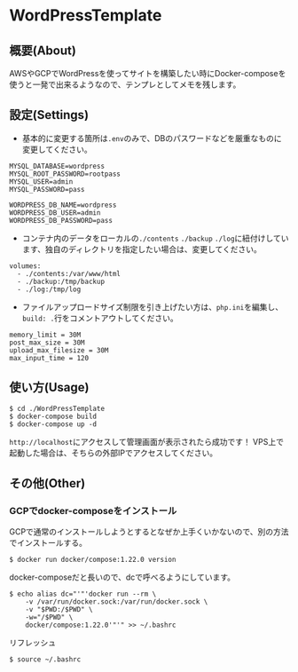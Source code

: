 # WordPressTemplate

## 概要(About)
AWSやGCPでWordPressを使ってサイトを構築したい時にDocker-composeを使うと一発で出来るようなので、テンプレとしてメモを残します。

## 設定(Settings)
- 基本的に変更する箇所は`.env`のみで、DBのパスワードなどを厳重なものに変更してください。
```
MYSQL_DATABASE=wordpress
MYSQL_ROOT_PASSWORD=rootpass
MYSQL_USER=admin
MYSQL_PASSWORD=pass

WORDPRESS_DB_NAME=wordpress
WORDPRESS_DB_USER=admin
WORDPRESS_DB_PASSWORD=pass
```

- コンテナ内のデータをローカルの`./contents` `./backup` `./log`に紐付けしています、独自のディレクトリを指定したい場合は、変更してください。
```
volumes:
  - ./contents:/var/www/html
  - ./backup:/tmp/backup
  - ./log:/tmp/log
```

- ファイルアップロードサイズ制限を引き上げたい方は、`php.ini`を編集し、`build: .`行をコメントアウトしてください。
```
memory_limit = 30M
post_max_size = 30M
upload_max_filesize = 30M
max_input_time = 120
```

## 使い方(Usage)
```
$ cd ./WordPressTemplate
$ docker-compose build
$ docker-compose up -d
```
`http://localhost`にアクセスして管理画面が表示されたら成功です！
VPS上で起動した場合は、そちらの外部IPでアクセスしてください。

## その他(Other)
### GCPでdocker-composeをインストール
GCPで通常のインストールしようとするとなぜか上手くいかないので、別の方法でインストールする。
```
$ docker run docker/compose:1.22.0 version
```
docker-composeだと長いので、dcで呼べるようにしています。
```
$ echo alias dc="'"'docker run --rm \
    -v /var/run/docker.sock:/var/run/docker.sock \
    -v "$PWD:/$PWD" \
    -w="/$PWD" \
    docker/compose:1.22.0'"'" >> ~/.bashrc
```
リフレッシュ
```
$ source ~/.bashrc
```
